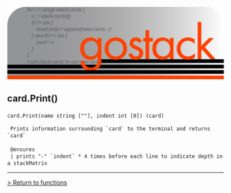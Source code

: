 ![Banner](../../media/gostack_SmallerTransparent.png)

 <h2>card.Print()</h2>

 `card.Print(name string [""], indent int [0]) (card)`

```
 Prints information surrounding `card` to the terminal and returns `card`
 
 @ensures
 | prints "-" `indent` * 4 times before each line to indicate depth in a stackMatrix
```

---

 [> Return to functions](../functionsAPI.md)